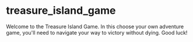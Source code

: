 # treasure_island_game

Welcome to the Treasure Island Game. In this choose your own adventure game, you'll need to navigate your way to victory without dying. Good luck!
